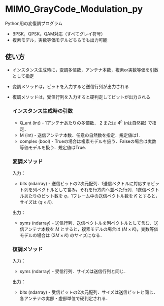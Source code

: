 # MIMO_GrayCode_Modulation_py
Python用の変復調プログラム
- BPSK，QPSK，QAM対応（すべてグレイ符号）
- 複素モデル，実数等価モデルどちらでも出力可能

## 使い方
- インスタンス生成時に，変調多値数，アンテナ本数，複素or実数等価を引数として指定
- 変調メソッドは，ビットを入力すると送信行列が出力される
- 復調メソッドは，受信行列を入力すると硬判定してビットが出力される

  ### インスタンス生成時の引数
  - Q_ant (int) - 1アンテナあたりの多値数． $2$ または $4^n$ ($n$は自然数) で指定．
  - M (int) - 送信アンテナ本数．任意の自然数を指定．規定値は1．
  - complex (bool) - Trueの場合は複素モデルを扱う．Falseの場合は実数等価モデルを扱う．規定値はTrue．

  ### 変調メソッド
  入力：
  - bits (ndarray) - 送信ビットの2次元配列．1送信ベクトルに対応するビット列を列ベクトルとして含み，それを行方向へ並べた行列．1送信ベクトルあたりのビット数を $q$，1フレーム中の送信ベクトル数を $K$ とすると，サイズは $(q \times K)$．

  出力：
  - syms (ndarray) - 送信行列．送信ベクトルを列ベクトルとして含む．送信アンテナ本数を $M$ とすると，複素モデルの場合は $(M \times K)$，実数等価モデルの場合は $(2M \times K)$ のサイズになる．

  ### 復調メソッド
  入力：
  - syms (ndarray) - 受信行列．サイズは送信行列と同じ．

  出力：
  - bits (ndarray) - 受信ビットの2次元配列．サイズは送信ビットと同じ．各アンテナの実部・虚部単位で硬判定される．
